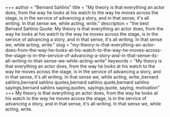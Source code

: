 +++
author = "Bernard Sahlins"
title = "My theory is that everything an actor does, from the way he looks at his watch to the way he moves across the stage, is in the service of advancing a story, and in that sense, it's all writing. In that sense we, while acting, write."
description = "the best Bernard Sahlins Quote: My theory is that everything an actor does, from the way he looks at his watch to the way he moves across the stage, is in the service of advancing a story, and in that sense, it's all writing. In that sense we, while acting, write."
slug = "my-theory-is-that-everything-an-actor-does-from-the-way-he-looks-at-his-watch-to-the-way-he-moves-across-the-stage-is-in-the-service-of-advancing-a-story-and-in-that-sense-its-all-writing-in-that-sense-we-while-acting-write"
keywords = "My theory is that everything an actor does, from the way he looks at his watch to the way he moves across the stage, is in the service of advancing a story, and in that sense, it's all writing. In that sense we, while acting, write.,bernard sahlins,bernard sahlins quotes,bernard sahlins quote,bernard sahlins sayings,bernard sahlins saying,quotes, sayings,quote, saying, motivation"
+++
My theory is that everything an actor does, from the way he looks at his watch to the way he moves across the stage, is in the service of advancing a story, and in that sense, it's all writing. In that sense we, while acting, write.
